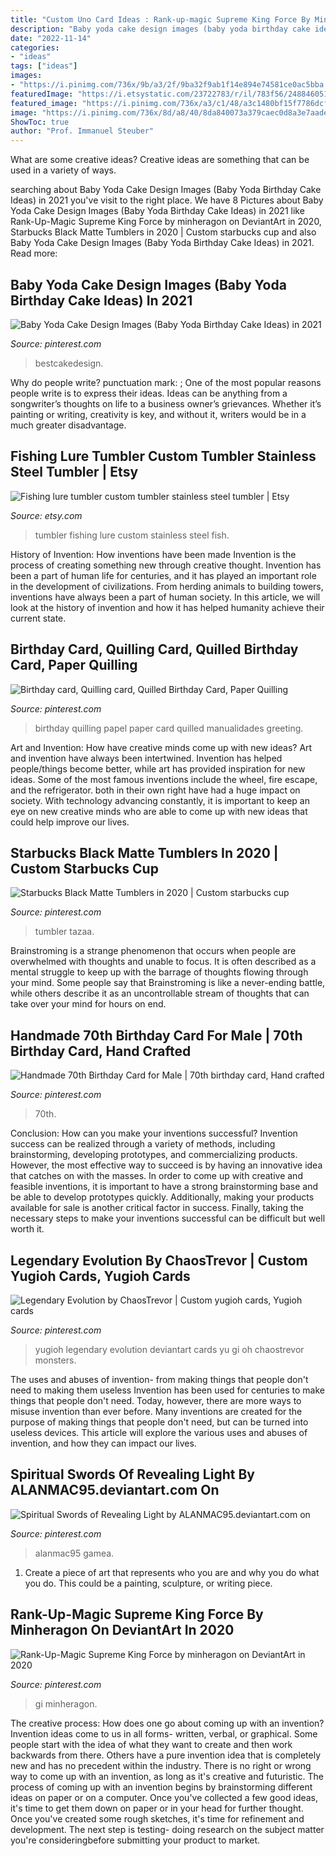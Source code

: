 ```yaml
---
title: "Custom Uno Card Ideas : Rank-up-magic Supreme King Force By Minheragon On Deviantart In 2020"
description: "Baby yoda cake design images (baby yoda birthday cake ideas) in 2021"
date: "2022-11-14"
categories:
- "ideas"
tags: ["ideas"]
images:
- "https://i.pinimg.com/736x/9b/a3/2f/9ba32f9ab1f14e894e74581ce0ac5bba.jpg"
featuredImage: "https://i.etsystatic.com/23722783/r/il/783f56/2488460511/il_794xN.2488460511_q307.jpg"
featured_image: "https://i.pinimg.com/736x/a3/c1/48/a3c1480bf15f7786dcf08e00094b9cce.jpg"
image: "https://i.pinimg.com/736x/8d/a8/40/8da840073a379caec0d8a3e7aade9152.jpg"
ShowToc: true
author: "Prof. Immanuel Steuber"
---
```



What are some creative ideas?
Creative ideas are something that can be used in a variety of ways.

	

		
searching about Baby Yoda Cake Design Images (Baby Yoda Birthday Cake Ideas) in 2021 you've visit to the right place. We have 8 Pictures about Baby Yoda Cake Design Images (Baby Yoda Birthday Cake Ideas) in 2021 like Rank-Up-Magic Supreme King Force by minheragon on DeviantArt in 2020, Starbucks Black Matte Tumblers in 2020 | Custom starbucks cup and also Baby Yoda Cake Design Images (Baby Yoda Birthday Cake Ideas) in 2021. Read more:
		
    
## Baby Yoda Cake Design Images (Baby Yoda Birthday Cake Ideas) In 2021

<img loading=lazy src="https://i.pinimg.com/736x/9b/a3/2f/9ba32f9ab1f14e894e74581ce0ac5bba.jpg" onerror="this.onerror=null;this.src='https://tse4.mm.bing.net/th?id=OIP.wwzuIb7SKSxWE5K275ZnLQHaIj&amp;pid=15.1';" alt="Baby Yoda Cake Design Images (Baby Yoda Birthday Cake Ideas) in 2021">

_Source: pinterest.com_

>bestcakedesign. 

	

Why do people write?
punctuation mark: ;
One of the most popular reasons people write is to express their ideas. Ideas can be anything from a songwriter’s thoughts on life to a business owner’s grievances. Whether it’s painting or writing, creativity is key, and without it, writers would be in a much greater disadvantage.

    
## Fishing Lure Tumbler Custom Tumbler Stainless Steel Tumbler | Etsy

<img loading=lazy src="https://i.etsystatic.com/23722783/r/il/783f56/2488460511/il_794xN.2488460511_q307.jpg" onerror="this.onerror=null;this.src='https://tse4.mm.bing.net/th?id=OIP.KFNoHDA7iQB491KQFjinDgHaJ4&amp;pid=15.1';" alt="Fishing lure tumbler custom tumbler stainless steel tumbler | Etsy">

_Source: etsy.com_

>tumbler fishing lure custom stainless steel fish. 

	

History of Invention: How inventions have been made
Invention is the process of creating something new through creative thought. Invention has been a part of human life for centuries, and it has played an important role in the development of civilizations. From herding animals to building towers, inventions have always been a part of human society. In this article, we will look at the history of invention and how it has helped humanity achieve their current state.

    
## Birthday Card, Quilling Card, Quilled Birthday Card, Paper Quilling

<img loading=lazy src="https://i.pinimg.com/736x/8d/a8/40/8da840073a379caec0d8a3e7aade9152.jpg" onerror="this.onerror=null;this.src='https://tse3.mm.bing.net/th?id=OIP.zaO6Gncn6g13qeOmyCYkHAHaJ3&amp;pid=15.1';" alt="Birthday card, Quilling card, Quilled Birthday Card, Paper Quilling">

_Source: pinterest.com_

>birthday quilling papel paper card quilled manualidades greeting. 

	

Art and Invention: How have creative minds come up with new ideas?
Art and invention have always been intertwined. Invention has helped people/things become better, while art has provided inspiration for new ideas. Some of the most famous inventions include the wheel, fire escape, and the refrigerator. both in their own right have had a huge impact on society. With technology advancing constantly, it is important to keep an eye on new creative minds who are able to come up with new ideas that could help improve our lives.

    
## Starbucks Black Matte Tumblers In 2020 | Custom Starbucks Cup

<img loading=lazy src="https://i.pinimg.com/736x/f5/17/41/f51741c339e2747ac598cd1d93372518.jpg" onerror="this.onerror=null;this.src='https://tse3.mm.bing.net/th?id=OIP.GLJ6CW7HipbrHlw9sw6irAHaJ3&amp;pid=15.1';" alt="Starbucks Black Matte Tumblers in 2020 | Custom starbucks cup">

_Source: pinterest.com_

>tumbler tazaa. 

	

Brainstroming is a strange phenomenon that occurs when people are overwhelmed with thoughts and unable to focus. It is often described as a mental struggle to keep up with the barrage of thoughts flowing through your mind. Some people say that Brainstroming is like a never-ending battle, while others describe it as an uncontrollable stream of thoughts that can take over your mind for hours on end.

    
## Handmade 70th Birthday Card For Male | 70th Birthday Card, Hand Crafted

<img loading=lazy src="https://i.pinimg.com/736x/a3/c1/48/a3c1480bf15f7786dcf08e00094b9cce.jpg" onerror="this.onerror=null;this.src='https://tse1.mm.bing.net/th?id=OIP.S0b4vUTi0BHqrZxjKjlMIwHaJ3&amp;pid=15.1';" alt="Handmade 70th Birthday Card for Male | 70th birthday card, Hand crafted">

_Source: pinterest.com_

>70th. 

	

Conclusion: How can you make your inventions successful?
Invention success can be realized through a variety of methods, including brainstorming, developing prototypes, and commercializing products. However, the most effective way to succeed is by having an innovative idea that catches on with the masses. In order to come up with creative and feasible inventions, it is important to have a strong brainstorming base and be able to develop prototypes quickly. Additionally, making your products available for sale is another critical factor in success. Finally, taking the necessary steps to make your inventions successful can be difficult but well worth it.

    
## Legendary Evolution By ChaosTrevor | Custom Yugioh Cards, Yugioh Cards

<img loading=lazy src="https://i.pinimg.com/736x/18/0a/fd/180afd34f2f5bd903486634297c5f0b3.jpg" onerror="this.onerror=null;this.src='https://tse3.mm.bing.net/th?id=OIP.x_LjpxbHUzV2Z-vN46BJugHaKz&amp;pid=15.1';" alt="Legendary Evolution by ChaosTrevor | Custom yugioh cards, Yugioh cards">

_Source: pinterest.com_

>yugioh legendary evolution deviantart cards yu gi oh chaostrevor monsters. 

	

The uses and abuses of invention- from making things that people don't need to making them useless
Invention has been used for centuries to make things that people don't need. Today, however, there are more ways to misuse invention than ever before. Many inventions are created for the purpose of making things that people don't need, but can be turned into useless devices. This article will explore the various uses and abuses of invention, and how they can impact our lives.

    
## Spiritual Swords Of Revealing Light By ALANMAC95.deviantart.com On

<img loading=lazy src="https://i.pinimg.com/736x/d8/6b/6f/d86b6f25ea40334ed7991d988c04c35c--cards.jpg" onerror="this.onerror=null;this.src='https://tse4.mm.bing.net/th?id=OIP.57ou0fSOFKRkr_-pMBFyHgHaKz&amp;pid=15.1';" alt="Spiritual Swords of Revealing Light by ALANMAC95.deviantart.com on">

_Source: pinterest.com_

>alanmac95 gamea. 

	

1. Create a piece of art that represents who you are and why you do what you do. This could be a painting, sculpture, or writing piece. 

    
## Rank-Up-Magic Supreme King Force By Minheragon On DeviantArt In 2020

<img loading=lazy src="https://i.pinimg.com/736x/79/7e/8e/797e8e0b9953f167527e198e598760b2.jpg" onerror="this.onerror=null;this.src='https://tse4.mm.bing.net/th?id=OIP.loq1pkS3VUFu8j2NjlVyRQHaKz&amp;pid=15.1';" alt="Rank-Up-Magic Supreme King Force by minheragon on DeviantArt in 2020">

_Source: pinterest.com_

>gi minheragon. 

	

The creative process: How does one go about coming up with an invention?
Invention ideas come to us in all forms- written, verbal, or graphical. Some people start with the idea of what they want to create and then work backwards from there. Others have a pure invention idea that is completely new and has no precedent within the industry. There is no right or wrong way to come up with an invention, as long as it's creative and futuristic. The process of coming up with an invention begins by brainstorming different ideas on paper or on a computer. Once you've collected a few good ideas, it's time to get them down on paper or in your head for further thought. Once you've created some rough sketches, it's time for refinement and development. The next step is testing- doing research on the subject matter you're consideringbefore submitting your product to market.

